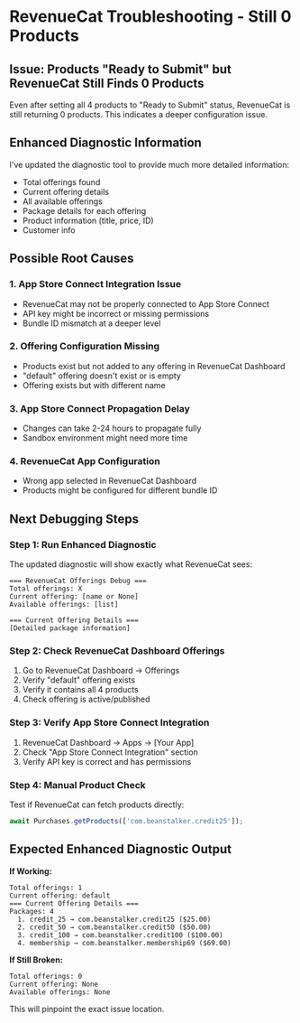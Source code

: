 # RevenueCat Troubleshooting - Still 0 Products

## Issue: Products "Ready to Submit" but RevenueCat Still Finds 0 Products

Even after setting all 4 products to "Ready to Submit" status, RevenueCat is still returning 0 products. This indicates a deeper configuration issue.

## Enhanced Diagnostic Information

I've updated the diagnostic tool to provide much more detailed information:
- Total offerings found
- Current offering details
- All available offerings
- Package details for each offering
- Product information (title, price, ID)
- Customer info

## Possible Root Causes

### 1. **App Store Connect Integration Issue**
- RevenueCat may not be properly connected to App Store Connect
- API key might be incorrect or missing permissions
- Bundle ID mismatch at a deeper level

### 2. **Offering Configuration Missing**
- Products exist but not added to any offering in RevenueCat Dashboard
- "default" offering doesn't exist or is empty
- Offering exists but with different name

### 3. **App Store Connect Propagation Delay**
- Changes can take 2-24 hours to propagate fully
- Sandbox environment might need more time

### 4. **RevenueCat App Configuration**
- Wrong app selected in RevenueCat Dashboard
- Products might be configured for different bundle ID

## Next Debugging Steps

### Step 1: Run Enhanced Diagnostic
The updated diagnostic will show exactly what RevenueCat sees:
```
=== RevenueCat Offerings Debug ===
Total offerings: X
Current offering: [name or None]
Available offerings: [list]

=== Current Offering Details ===
[Detailed package information]
```

### Step 2: Check RevenueCat Dashboard Offerings
1. Go to RevenueCat Dashboard → Offerings
2. Verify "default" offering exists
3. Verify it contains all 4 products
4. Check offering is active/published

### Step 3: Verify App Store Connect Integration
1. RevenueCat Dashboard → Apps → [Your App]
2. Check "App Store Connect Integration" section
3. Verify API key is correct and has permissions

### Step 4: Manual Product Check
Test if RevenueCat can fetch products directly:
```javascript
await Purchases.getProducts(['com.beanstalker.credit25']);
```

## Expected Enhanced Diagnostic Output

**If Working:**
```
Total offerings: 1
Current offering: default
=== Current Offering Details ===
Packages: 4
  1. credit_25 → com.beanstalker.credit25 ($25.00)
  2. credit_50 → com.beanstalker.credit50 ($50.00)
  3. credit_100 → com.beanstalker.credit100 ($100.00)
  4. membership → com.beanstalker.membership69 ($69.00)
```

**If Still Broken:**
```
Total offerings: 0
Current offering: None
Available offerings: None
```

This will pinpoint the exact issue location.